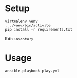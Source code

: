 # Setup
```
virtualenv venv
. ./venv/bin/activate
pip install -r requirements.txt
```

Edit `inventory`

# Usage
```
ansible-playbook play.yml
```
